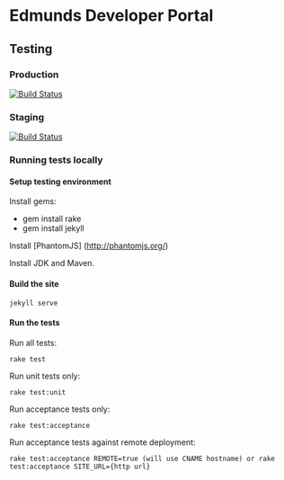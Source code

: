 # Edmunds Developer Portal

## Testing

### Production

[![Build Status](https://travis-ci.org/EdmundsAPI/edmundsapi.github.com.png)](https://travis-ci.org/EdmundsAPI/edmundsapi.github.com)

### Staging

[![Build Status](https://travis-ci.org/edmundsapi-preprod/edmundsapi-preprod.github.com.png)](https://travis-ci.org/edmundsapi-preprod/edmundsapi-preprod.github.com)

### Running tests locally

#### Setup testing environment

Install gems:

  - gem install rake
  - gem install jekyll

Install [PhantomJS] (http://phantomjs.org/)

Install JDK and Maven.

#### Build the site

    jekyll serve

#### Run the tests

Run all tests:

    rake test

Run unit tests only:

    rake test:unit

Run acceptance tests only:

    rake test:acceptance

Run acceptance tests against remote deployment:

    rake test:acceptance REMOTE=true (will use CNAME hostname) or rake test:acceptance SITE_URL={http url}

